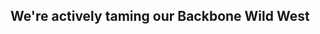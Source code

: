 <div class="img-fill" style="background-image:url('/images/bullriding.jpg');"></div>
<h2 class="reverse">We're actively taming our Backbone Wild West</h2>
